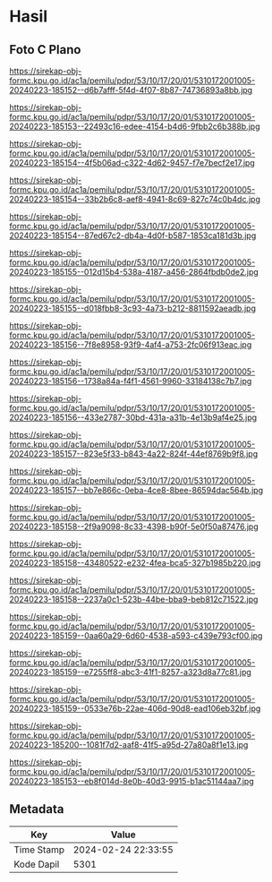 # Hasil

## Foto C Plano

https://sirekap-obj-formc.kpu.go.id/ac1a/pemilu/pdpr/53/10/17/20/01/5310172001005-20240223-185152--d6b7afff-5f4d-4f07-8b87-74736893a8bb.jpg

https://sirekap-obj-formc.kpu.go.id/ac1a/pemilu/pdpr/53/10/17/20/01/5310172001005-20240223-185153--22493c16-edee-4154-b4d6-9fbb2c6b388b.jpg

https://sirekap-obj-formc.kpu.go.id/ac1a/pemilu/pdpr/53/10/17/20/01/5310172001005-20240223-185154--4f5b06ad-c322-4d62-9457-f7e7becf2e17.jpg

https://sirekap-obj-formc.kpu.go.id/ac1a/pemilu/pdpr/53/10/17/20/01/5310172001005-20240223-185154--33b2b6c8-aef8-4941-8c69-827c74c0b4dc.jpg

https://sirekap-obj-formc.kpu.go.id/ac1a/pemilu/pdpr/53/10/17/20/01/5310172001005-20240223-185154--87ed67c2-db4a-4d0f-b587-1853ca181d3b.jpg

https://sirekap-obj-formc.kpu.go.id/ac1a/pemilu/pdpr/53/10/17/20/01/5310172001005-20240223-185155--012d15b4-538a-4187-a456-2864fbdb0de2.jpg

https://sirekap-obj-formc.kpu.go.id/ac1a/pemilu/pdpr/53/10/17/20/01/5310172001005-20240223-185155--d018fbb8-3c93-4a73-b212-8811592aeadb.jpg

https://sirekap-obj-formc.kpu.go.id/ac1a/pemilu/pdpr/53/10/17/20/01/5310172001005-20240223-185156--7f8e8958-93f9-4af4-a753-2fc06f913eac.jpg

https://sirekap-obj-formc.kpu.go.id/ac1a/pemilu/pdpr/53/10/17/20/01/5310172001005-20240223-185156--1738a84a-f4f1-4561-9960-33184138c7b7.jpg

https://sirekap-obj-formc.kpu.go.id/ac1a/pemilu/pdpr/53/10/17/20/01/5310172001005-20240223-185156--433e2787-30bd-431a-a31b-4e13b9af4e25.jpg

https://sirekap-obj-formc.kpu.go.id/ac1a/pemilu/pdpr/53/10/17/20/01/5310172001005-20240223-185157--823e5f33-b843-4a22-824f-44ef8769b9f8.jpg

https://sirekap-obj-formc.kpu.go.id/ac1a/pemilu/pdpr/53/10/17/20/01/5310172001005-20240223-185157--bb7e866c-0eba-4ce8-8bee-86594dac564b.jpg

https://sirekap-obj-formc.kpu.go.id/ac1a/pemilu/pdpr/53/10/17/20/01/5310172001005-20240223-185158--2f9a9098-8c33-4398-b90f-5e0f50a87476.jpg

https://sirekap-obj-formc.kpu.go.id/ac1a/pemilu/pdpr/53/10/17/20/01/5310172001005-20240223-185158--43480522-e232-4fea-bca5-327b1985b220.jpg

https://sirekap-obj-formc.kpu.go.id/ac1a/pemilu/pdpr/53/10/17/20/01/5310172001005-20240223-185158--2237a0c1-523b-44be-bba9-beb812c71522.jpg

https://sirekap-obj-formc.kpu.go.id/ac1a/pemilu/pdpr/53/10/17/20/01/5310172001005-20240223-185159--0aa60a29-6d60-4538-a593-c439e793cf00.jpg

https://sirekap-obj-formc.kpu.go.id/ac1a/pemilu/pdpr/53/10/17/20/01/5310172001005-20240223-185159--e7255ff8-abc3-41f1-8257-a323d8a77c81.jpg

https://sirekap-obj-formc.kpu.go.id/ac1a/pemilu/pdpr/53/10/17/20/01/5310172001005-20240223-185159--0533e76b-22ae-406d-90d8-ead106eb32bf.jpg

https://sirekap-obj-formc.kpu.go.id/ac1a/pemilu/pdpr/53/10/17/20/01/5310172001005-20240223-185200--1081f7d2-aaf8-41f5-a95d-27a80a8f1e13.jpg

https://sirekap-obj-formc.kpu.go.id/ac1a/pemilu/pdpr/53/10/17/20/01/5310172001005-20240223-185153--eb8f014d-8e0b-40d3-9915-b1ac51144aa7.jpg


## Metadata

| Key        | Value               |
| ---------- | ------------------- |
| Time Stamp | 2024-02-24 22:33:55 |
| Kode Dapil | 5301                |



